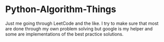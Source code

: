 # Python-Algorithm-Things
Just me going through LeetCode and the like. I try to make sure that most are
done through my own problem solving but google is my helper and some are 
implementations of the best practice solutions.
